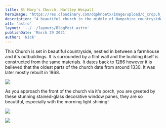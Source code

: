 ```yaml
---
title: St Mary's Church, Hartley Wespall
heroImage: "https://res.cloudinary.com/dqpknoetx/image/upload/c_crop,h_675,w_1200/v1616854393/churches/hampshire/_DSC8959.jpg"
description: "A beautiful church in the middle of Hampshire countryside"
alt: 'astro'
layout: '../../layouts/BlogPost.astro'
publishDate: 'March 29 2021'
author: 'Nick'
---
```


This Church is set in beautiful countryside, nestled in between a farmhouse and it's outbuildings. It is surrounded by a flint wall and the building itself is constructed from the same materials. It dates back to 1286 however it is believed that the oldest parts of the church date from around 1330. It was later mostly rebuilt in 1868.

![](https://res.cloudinary.com/dqpknoetx/image/upload/c_crop,w_640/v1616854393/churches/hampshire/_DSC8959.jpg)

As you approach the front of the church via it's porch, you are greeted by these stunning stained-glass decorative window panes, they are so beautiful, especially with the morning light shining!

![](https://res.cloudinary.com/dqpknoetx/image/upload/c_crop,w_640/v1616854386/churches/hampshire/_DSC8970.jpg)

![](https://res.cloudinary.com/dqpknoetx/image/upload/c_crop,w_640/v1616854375/churches/hampshire/_DSC8960.jpg)
